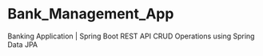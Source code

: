 # Bank_Management_App
Banking Application | Spring Boot REST API CRUD Operations using Spring Data JPA
